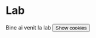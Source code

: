 # Lab
<script> document.cookie = "session=test GDPR"; 
  document.cookie = "favorite_task=collect Data"; 
  function alertCookie() { alert(document.cookie); } </script>
<body> Bine ai venit la lab <button onclick="alertCookie()">Show cookies</button> </body>
